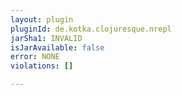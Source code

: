 ```yaml
---
layout: plugin
pluginId: de.kotka.clojuresque.nrepl
jarSha1: INVALID
isJarAvailable: false
error: NONE
violations: []

---
```


